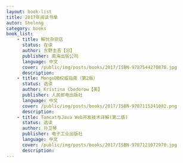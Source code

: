 ```yaml
---
layout: book-list
title: 2017年阅读书单
autor: Sheleng
category: books
book_list:
    - title: 解忧杂货店
      status: 在读
      author: 东野圭吾【日】
      publisher: 南海出版公司
      language: 中文
      cover: /public/img/posts/books/2017/ISBN-9787544270878.jpg
      description:   
    - title: MongoDB权威指南（第2版）
      status: 选读
      author: Kristina Cbodorow【美】
      publisher: 人民邮电出版社
      language: 中文
      cover: /public/img/posts/books/2017/ISBN-9787115341082.png
      description: 
    - title: Tomcat与Java Web开发技术详解(第二版)
      status: 选读
      author: 孙卫琴
      publisher: 电子工业出版社
      language: 中文
      cover: /public/img/posts/books/2017/ISBN-9787121072970.jpg
      description: 
---
```

